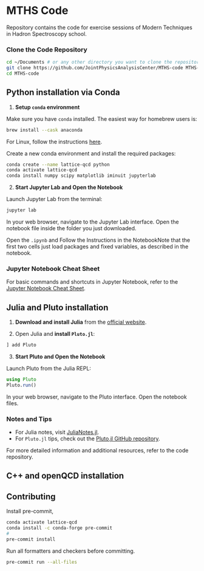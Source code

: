 # MTHS Code

Repository contains the code for exercise sessions of Modern Techniques in Hadron Spectroscopy school.

### Clone the Code Repository

```bash
cd ~/Documents # or any other directory you want to clone the repository
git clone https://github.com/JointPhysicsAnalysisCenter/MTHS-code MTHS-code
cd MTHS-code
```

## Python installation via Conda

1. **Setup `conda` environment**

Make sure you have `conda` installed. The easiest way for homebrew users is:

```bash
brew install --cask anaconda
```

For Linux, follow the instructions [here](https://docs.conda.io/projects/conda/en/latest/user-guide/install/linux.html).

Create a new conda environment and install the required packages:

```bash
conda create --name lattice-qcd python
conda activate lattice-qcd
conda install numpy scipy matplotlib iminuit jupyterlab
```

2. **Start Jupyter Lab and Open the Notebook**

Launch Jupyter Lab from the terminal:

```bash
jupyter lab
```

In your web browser, navigate to the Jupyter Lab interface. Open the notebook file inside the folder you just downloaded.

Open the `.ipynb` and Follow the Instructions in the NotebookNote that the first two cells just load packages and fixed variables, as described in the notebook.

### Jupyter Notebook Cheat Sheet

For basic commands and shortcuts in Jupyter Notebook, refer to the [Jupyter Notebook Cheat Sheet](https://jupyter-notebook.readthedocs.io/en/stable/notebook.html).

## Julia and Pluto installation

1. **Download and install Julia** from the [official website](https://julialang.org/downloads/).

2. Open Julia and **install `Pluto.jl`**:

```julia
] add Pluto
```

3. **Start Pluto and Open the Notebook**

Launch Pluto from the Julia REPL:

```julia
using Pluto
Pluto.run()
```

In your web browser, navigate to the Pluto interface.
Open the notebook files.

### Notes and Tips

- For Julia notes, visit [JuliaNotes.jl](https://m3g.github.io/JuliaNotes.jl/stable/).
- For `Pluto.jl` tips, check out the [Pluto.jl GitHub repository](https://github.com/fonsp/Pluto.jl?ref=juliafordatascience.com).

For more detailed information and additional resources, refer to the code repository.

## C++ and openQCD installation

## Contributing

Install pre-commit,

```bash
conda activate lattice-qcd
conda install -c conda-forge pre-commit
#
pre-commit install
```

Run all formatters and checkers before committing.

```bash
pre-commit run --all-files
```
